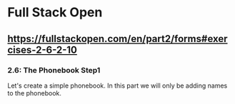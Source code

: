 # Full Stack Open
## https://fullstackopen.com/en/part2/forms#exercises-2-6-2-10

### 2.6: The Phonebook Step1
Let's create a simple phonebook. In this part we will only be adding names to the phonebook.